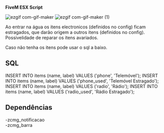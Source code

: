 **FiveM ESX Script**

![ezgif com-gif-maker](https://user-images.githubusercontent.com/88593228/194673057-d996b416-4af0-445e-a958-4dd9910cc7bb.gif)
![ezgif com-gif-maker (1)](https://user-images.githubusercontent.com/88593228/194711579-28c43a68-ad8d-486e-a5f6-46a2aa9f5600.gif)


Ao entrar na água os itens electronicos (definidos no config) ficam estragados, que darão origem a outros itens (definidos no config).
Possivelidade de reparar os itens avariados.

Caso não tenha os itens pode usar o sql a baixo.
## SQL

INSERT INTO items (name, label) VALUES ('phone', 'Telemóvel');
INSERT INTO items (name, label) VALUES ('phone_used', 'Telemóvel Estragado');
INSERT INTO items (name, label) VALUES ('radio', 'Rádio');
INSERT INTO items (name, label) VALUES ('radio_used', 'Rádio Estragado');

## Dependências
-zcmg_notificacao<br/>
-zcmg_barra
